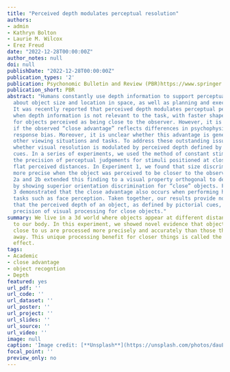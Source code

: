 ```yaml
---
title: "Perceived depth modulates perceptual resolution"
authors:
- admin
- Kathryn Bolton
- Laurie M. Wilcox
- Erez Freud
date: "2022-12-28T00:00:00Z"
author_notes: null
doi: null
publishDate: "2022-12-28T00:00:00Z"
publication_types: '2'
publication: Psychonomic Bulletin and Review (PBR)https://www.springer.com/journal/13423
publication_short: PBR
abstract: "Humans constantly use depth information to support perceptual decisions
  about object size and location in space, as well as planning and executing actions.
  It was recently reported that perceived depth modulates perceptual performance even
  when depth information is not relevant to the task, with faster shape discrimination
  for objects perceived as being close to the observer. However, it is yet to be determined
  if the observed “close advantage” reflects differences in psychophysical sensitivity
  response bias. Moreover, it is unclear whether this advantage is generalizable to
  other viewing situations and tasks. To address these outstanding issues, we evaluated
  whether visual resolution is modulated by perceived depth defined by 2D pictorial
  cues. In a series of experiments, we used the method of constant stimuli to measure
  the precision of perceptual judgements for stimuli positioned at close, far, and
  flat perceived distances. In Experiment 1, we found that size discrimination was
  more precise when the object was perceived to be closer to the observers. Experiments
  2a and 2b extended this finding to a visual property orthogonal to depth information,
  by showing superior orientation discrimination for “close” objects. Finally, Experiment
  3 demonstrated that the close advantage also occurs when performing high-level perceptual
  tasks such as face perception. Taken together, our results provide novel evidence
  that the perceived depth of an object, as defined by pictorial cues, modulates the
  precision of visual processing for close objects."
summary: We live in a 3d world where objects appear at different distances relative
  to our body. In this experiment, we showed novel evidence that objects that appear
  close to us are processed more precisely and accurately than those that appear further
  away. This unique processing benefit for closer things is called the close advantage
  effect.
tags:
- Academic
- close advantage
- object recogntion
- Depth
featured: yes
url_pdf: ''
url_code: ''
url_dataset: ''
url_poster: ''
url_project: ''
url_slides: ''
url_source: ''
url_video: ''
image: null
caption: 'Image credit: [**Unsplash**](https://unsplash.com/photos/dauLjWjiRiI)'
focal_point: ''
preview_only: no
---
```


